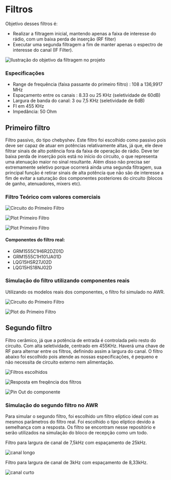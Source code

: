 # Filtros
Objetivo desses filtros é:
- Realizar a filtragem inicial, mantendo apenas a faixa de interesse do rádio, com um baixa perda de inserção (RF filter)
- Executar uma segunda filtragem a fim de manter apenas o espectro de interesse do canal (IF Filter).

![Ilustração do objetivo da filtragem no projeto](objetivo.PNG)


### Especificações 

- Range de frequência (faixa passante do primeiro filtro) : 108 a 136,9917 MHz
- Espaçamento entre os canais : 8.33 ou 25 KHz (seletividade de 60dB)
- Largura de banda do canal: 3 ou 7,5 KHz (seletividade de 6dB)
- FI em 455 KHz
- Impedância: 50 Ohm

## Primeiro filtro

Filtro passivo, do tipo chebyshev. Este filtro foi escolhido como passivo pois deve ser capaz de atuar em potências relativamente altas, já que, ele deve filtrar sinais de alto potência fora da faixa de operação de rádio. Deve ter baixa perda de inserção pois está no início do circuito, o que representa uma atenuação maior no sinal resultante. Além disso não precisa ser extremamente seletivo porque ocorrerá ainda uma segunda filtragem, sua principal função é retirar sinais de alta potência que não são de interesse a fim de evitar a saturação dos componentes posteriores do circuito (blocos de ganho, atenuadores, mixers etc).

### Filtro Teórico com valores comerciais

![Circuito do Primeiro Filtro](wideBandFilter_circuit.PNG)

![Plot Primeiro Filtro](wideBandFilter_plot.png)

![Plot Primeiro Filtro](wideBandFilter_plot2.png)

#### Componentes do filtro real:

- GRM1555C1H6R2DZ01D
- GRM1555C1H101JA01D
- LQG15HSR27J02D
- LQG15HS18NJ02D

### Simulação do filtro utilizando componentes reais

Utilizando os modelos reais dos componentes, o filtro foi simulado no AWR.

![Circuito do Primeiro Filtro](filtroEntradaSch.PNG)

![Plot do Primeiro Filtro](filtroEntradaGraph.PNG)


## Segundo filtro

Filtro cerâmico, já que a potência de entrada é controlada pelo resto do circuito. Com alta seletividade, centrado em 455KHz. Haverá uma chave de RF para alternar entre os filtros, definindo assim a largura do canal. O filtro abaixo foi escolhido pois atende as nossas especificações, é pequeno e não necessita de circuito externo nem alimentação.

![Filtros escolhidos](filterdatasheet.PNG)

![Resposta em freqência dos filtros](filter.PNG)

![Pin Out do componente](pinout.PNG)

### Simulação do segundo filtro no AWR

Para simular o segundo filtro, foi escolhido um filtro elíptico ideal com as mesmos parâmetros do filtro real. Foi escolhido o tipo elíptico devido a semelhança com a resposta. Os filtro se encontram nesse repositório e serão utilizados na simulação do bloco de recepção como um todo.

Filtro para largura de canal de 7,5kHz com espaçamento de 25kHz.

![canal longo](filtro_25k.png)

Filtro para largura de canal de 3kHz com espaçamento de 8,33kHz.

![canal curto](filtro_9k.png)

